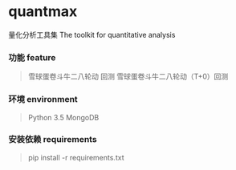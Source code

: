 # quantmax

量化分析工具集 The toolkit for quantitative analysis



### 功能 feature
> 雪球蛋卷斗牛二八轮动 回测
> 雪球蛋卷斗牛二八轮动（T+0）回测




### 环境 environment
> Python 3.5
> MongoDB



### 安装依赖 requirements
> pip install -r requirements.txt



